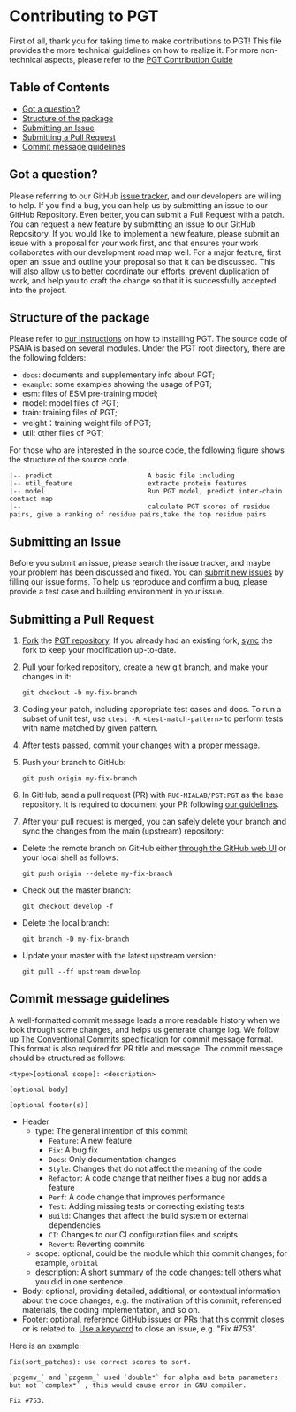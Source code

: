 # Contributing to PGT

First of all, thank you for taking time to make contributions to PGT!
This file provides the more technical guidelines on how to realize it.
For more non-technical aspects, please refer to the [PGT Contribution Guide](./community/contribution_guide.md)

## Table of Contents

- [Got a question?](#got-a-question)
- [Structure of the package](#structure-of-the-package)
- [Submitting an Issue](#submitting-an-issue)
- [Submitting a Pull Request](#submitting-a-pull-request)
- [Commit message guidelines](#commit-message-guidelines)

## Got a question?

Please referring to our GitHub [issue tracker](https://github.com/RUC-MIALAB/PGT/issues), and our developers are willing to help.
If you find a bug, you can help us by submitting an issue to our GitHub Repository. Even better, you can submit a Pull Request with a patch. You can request a new feature by submitting an issue to our GitHub Repository.
If you would like to implement a new feature, please submit an issue with a proposal for your work first, and that ensures your work collaborates with our development road map well. For a major feature, first open an issue and outline your proposal so that it can be discussed. This will also allow us to better coordinate our efforts, prevent duplication of work, and help you to craft the change so that it is successfully accepted into the project.

## Structure of the package

Please refer to [our instructions](./quick_start/easy_install.md) on how to installing PGT.
The source code of PSAIA is based on several modules. Under the PGT root directory, there are the following folders:

- `docs`: documents and supplementary info about PGT;
- `example`: some examples showing the usage of PGT;
- esm: files of ESM pre-training model;
- model: model files of PGT;
- train: training files of PGT;
- weight：training weight file of PGT;
- util: other files of PGT;

For those who are interested in the source code, the following figure shows the structure of the source code.

```
|-- predict                        A basic file including 
|-- util_feature                   extracte protein features
|-- model                          Run PGT model, predict inter-chain contact map
|--                                calculate PGT scores of residue pairs, give a ranking of residue pairs,take the top residue pairs 
```

## Submitting an Issue

Before you submit an issue, please search the issue tracker, and maybe your problem has been discussed and fixed. You can [submit new issues]((https://github.com/RUC-MIALAB/PGT/issues)/new/choose) by filling our issue forms.
To help us reproduce and confirm a bug, please provide a test case and building environment in your issue.

## Submitting a Pull Request

1. [Fork](https://docs.github.com/en/github/getting-started-with-github/fork-a-repo) the [PGT repository](https://github.com/RUC-MIALAB/PGT). If you already had an existing fork, [sync](https://docs.github.com/en/pull-requests/collaborating-with-pull-requests/working-with-forks/syncing-a-fork) the fork to keep your modification up-to-date.

2. Pull your forked repository, create a new git branch, and make your changes in it:

     ```shell
     git checkout -b my-fix-branch
     ```

3. Coding your patch, including appropriate test cases and docs.
To run a subset of unit test, use `ctest -R <test-match-pattern>` to perform tests with name matched by given pattern.

4. After tests passed, commit your changes [with a proper message](#commit-message-guidelines).

5. Push your branch to GitHub:

    ```shell
    git push origin my-fix-branch
    ```

6. In GitHub, send a pull request (PR) with `RUC-MIALAB/PGT:PGT` as the base repository. It is required to document your PR following [our guidelines](#commit-message-guidelines).

7. After your pull request is merged, you can safely delete your branch and sync the changes from the main (upstream) repository:

- Delete the remote branch on GitHub either [through the GitHub web UI](https://docs.github.com/en/repositories/configuring-branches-and-merges-in-your-repository/managing-branches-in-your-repository/deleting-and-restoring-branches-in-a-pull-request#deleting-a-branch-used-for-a-pull-request) or your local shell as follows:

    ```shell
    git push origin --delete my-fix-branch
    ```

- Check out the master branch:

    ```shell
    git checkout develop -f
    ```

- Delete the local branch:

    ```shell
    git branch -D my-fix-branch
    ```

- Update your master with the latest upstream version:

    ```shell
    git pull --ff upstream develop
    ```

## Commit message guidelines

A well-formatted commit message leads a more readable history when we look through some changes, and helps us generate change log.
We follow up [The Conventional Commits specification](https://www.conventionalcommits.org) for commit message format.
This format is also required for PR title and message.
The commit message should be structured as follows:

```text
<type>[optional scope]: <description>

[optional body]

[optional footer(s)]
```

- Header
  - type: The general intention of this commit
    - `Feature`: A new feature
    - `Fix`: A bug fix
    - `Docs`: Only documentation changes
    - `Style`: Changes that do not affect the meaning of the code
    - `Refactor`: A code change that neither fixes a bug nor adds a feature
    - `Perf`: A code change that improves performance
    - `Test`: Adding missing tests or correcting existing tests
    - `Build`: Changes that affect the build system or external dependencies
    - `CI`: Changes to our CI configuration files and scripts
    - `Revert`: Reverting commits
  - scope: optional, could be the module which this commit changes; for example, `orbital`
  - description: A short summary of the code changes: tell others what you did in one sentence.
- Body: optional, providing detailed, additional, or contextual information about the code changes, e.g. the motivation of this commit, referenced materials, the coding implementation, and so on.
- Footer: optional, reference GitHub issues or PRs that this commit closes or is related to. [Use a keyword](https://docs.github.com/issues/tracking-your-work-with-issues/linking-a-pull-request-to-an-issue#linking-a-pull-request-to-an-issue-using-a-keyword) to close an issue, e.g. "Fix #753".

Here is an example:

```text
Fix(sort_patches): use correct scores to sort.

`pzgemv_` and `pzgemm_` used `double*` for alpha and beta parameters but not `complex*` , this would cause error in GNU compiler.

Fix #753.
```
